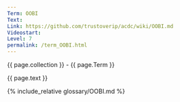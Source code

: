 ```yaml
---
Term: OOBI
Text: 
Link: https://github.com/trustoverip/acdc/wiki/OOBI.md
Videostart: 
Level: 7
permalink: /term_OOBI.html
---
```


{{ page.collection }} - {{ page.Term }}

   {{ page.text }}

{% include_relative glossary/OOBI.md %}
